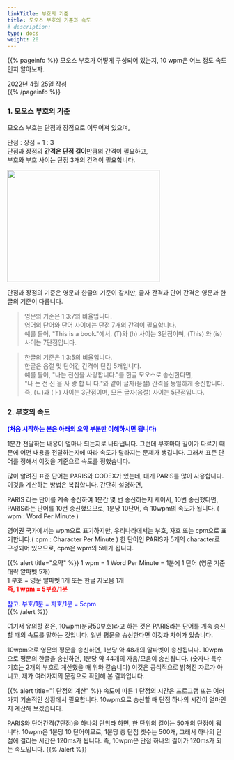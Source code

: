 ```yaml
---
linkTitle: 부호의 기준
title: 모오스 부호의 기준과 속도
# description: 
type: docs
weight: 20
---
```

{{% pageinfo %}}
모오스 부호가 어떻게 구성되어 있는지, 10 wpm은 어느 정도 속도인지 알아보자.

2022년 4월 25일 작성<br>
{{% /pageinfo %}}

### 1. 모오스 부호의 기준

모오스 부호는 단점과 장점으로 이루어져 있으며,

단점 : 장점 = 1 : 3<br>
단점과 장점의 **간격은 단점 길이**만큼의 간격이 필요하고,<br>
부호와 부호 사이는 단점 3개의 간격이 필요합니다.

<img src="/morse/img/dot_dash.png" style="width:350px;height:256"><br>



단점과 장점의 기준은 영문과 한글의 기준이 같지만,
글자 간격과 단어 간격은 영문과 한글의 기준이 다릅니다.

> 영문의 기준은 1:3:7의 비율입니다.<br>
> 영어의 단어와 단어 사이에는 단점 7개의 간격이 필요합니다.<br>
> 예를 들어, "This is a book."에서, (T)와 (h) 사이는 3단점이며, (This) 와 (is) 사이는 7단점입니다.

> 한글의 기준은 1:3:5의 비율입니다.<br>
> 한글은 음절 및 단어간 간격이 단점 5개입니다.<br>
> 예를 들어, "나는 전신을 사랑합니다."를 한글 모오스로 송신한다면,<br>
> "나 는 전 신 을 사 랑 합 니 다."와 같이 글자(음절) 간격을 동일하게 송신합니다.<br>
> 즉, (ㄴ)과 (ㅏ) 사이는 3단점이며, 모든 글자(음절) 사이는 5단점입니다.

### 2. 부호의 속도
<span style="color:blue">**(처음 시작하는 분은 아래의 요약 부분만 이해하시면 됩니다)**</span>

1분간 전달하는 내용이 얼마나 되는지로 나타냅니다. 그런데 부호마다 길이가 다르기 때문에 어떤 내용을 전달하는지에 따라 속도가 달라지는 문제가 생깁니다. 그래서 표준 단어를 정해서 이것을 기준으로 속도를 정했습니다.<br>

많이 알려진 표준 단어는 PARIS와 CODEX가 있는데, 대개 PARIS를 많이 사용합니다. 이것을 계산하는 방법은 복잡합니다. 간단히 설명하면,<br>

PARIS 라는 단어를 계속 송신하여 1분간 몇 번 송신하는지 세어서, 10번 송신했다면, PARIS라는 단어를 10번 송신했으므로, 1분당 10단어, 즉 10wpm의 속도가 됩니다. ( wpm : Word Per Minute )<br>

영어권 국가에서는 wpm으로 표기하지만, 우리나라에서는 부호, 자호 또는 cpm으로 표기합니다.( cpm : Character Per Minute ) 한 단어인 PARIS가 5개의 character로 구성되어 있으므로, cpm은 wpm의 5배가 됩니다.<br>

{{% alert title="요약" %}}
1 wpm = 1 Word Per Minute = 1분에 1 단어 (영문 기준 대략 알파벳 5개)<br>
1 부호 = 영문 알파벳 1개 또는 한글 자모음 1개<br>
<span style="color:red">**즉, 1 wpm = 5부호/1분**</span><br>

<span style="color:blue"> 참고.  부호/1분 = 자호/1분 = 5cpm</span><br>
{{% /alert %}}

여기서 유의할 점은, 10wpm(분당50부호)라고 하는 것은 PARIS라는 단어를 계속 송신할 때의 속도를 말하는 것입니다. 일반 평문을 송신한다면 이것과 차이가 있습니다.<br>

10wpm으로 영문의 평문을 송신하면, 1분당 약 48개의 알파벳이 송신됩니다. 10wpm으로 평문의 한글을 송신하면, 1분당 약 44개의 자음/모음이 송신됩니다. (숫자나 특수기호는 2개의 부호로 계산했을 때 위와 같습니다) 이것은 공식적으로 밝혀진 자료가 아니고, 제가 여러가지의 문장으로 확인해 본 결과입니다.<br>

{{% alert title="1 단점의 계산" %}}
속도에 따른 1 단점의 시간은 프로그램 또는 여러가지 기술적인 상황에서 필요합니다. 10wpm으로 송신할 때 단점 하나의 시간이 얼마인지 계산해 보겠습니다.<br>

PARIS와 단어간격(7단점)을 하나의 단위라 하면, 한 단위의 길이는 50개의 단점이 됩니다. 10wpm은 1분당 10 단어이므로, 1분당 총 단점 갯수는 500개, 그래서 하나의 단점에 걸리는 시간은 120ms가 됩니다. 즉, 10wpm은 단점 하나의 길이가 120ms가 되는 속도입니다.
{{% /alert %}}


